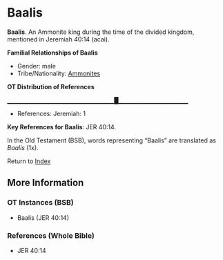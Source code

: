 # Baalis
**Baalis**. 
An Ammonite king during the time of the divided kingdom, mentioned in Jeremiah 40:14 (acai). 




**Familial Relationships of Baalis**


* Gender: male
* Tribe/Nationality: [Ammonites](../../../groups/md/acai/Ammon.md)


**OT Distribution of References**

▁▁▁▁▁▁▁▁▁▁▁▁▁▁▁▁▁▁▁▁▁▁▁█▁▁▁▁▁▁▁▁▁▁▁▁▁▁▁
* References: Jeremiah: 1



**Key References for Baalis**: 
JER 40:14. 


In the Old Testament (BSB), words representing “Baalis” are translated as 
*Baalis* (1x). 




Return to [Index](00-Index.md)

## More Information

### OT Instances (BSB)

* Baalis (JER 40:14)



### References (Whole Bible)

* JER 40:14



